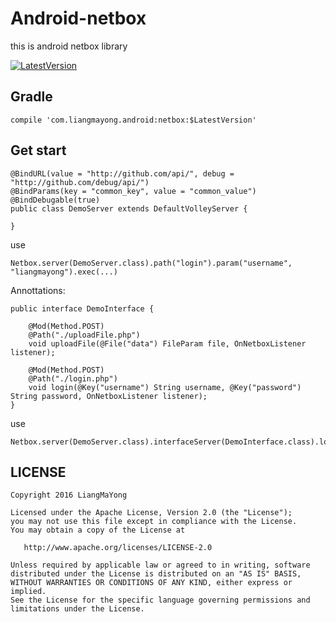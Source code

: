 ﻿# Android-netbox
this is android netbox library

[![LatestVersion](https://img.shields.io/badge/LatestVersion-1.0.0-brightgreen.svg?style=plastic) ](https://github.com/LiangMaYong/android-netbox/releases/)
## Gradle
```
compile 'com.liangmayong.android:netbox:$LatestVersion'
```
## Get start
```
@BindURL(value = "http://github.com/api/", debug = "http://github.com/debug/api/")
@BindParams(key = "common_key", value = "common_value")
@BindDebugable(true)
public class DemoServer extends DefaultVolleyServer {

}
```
use
```
Netbox.server(DemoServer.class).path("login").param("username", "liangmayong").exec(...)
```
Annottations:
```
public interface DemoInterface {

    @Mod(Method.POST)
    @Path("./uploadFile.php")
    void uploadFile(@File("data") FileParam file, OnNetboxListener listener);

    @Mod(Method.POST)
    @Path("./login.php")
    void login(@Key("username") String username, @Key("password") String password, OnNetboxListener listener);
}
```
use
```
Netbox.server(DemoServer.class).interfaceServer(DemoInterface.class).login("liangmayong","***",...);
```
## LICENSE
```
Copyright 2016 LiangMaYong

Licensed under the Apache License, Version 2.0 (the "License");
you may not use this file except in compliance with the License.
You may obtain a copy of the License at

   http://www.apache.org/licenses/LICENSE-2.0

Unless required by applicable law or agreed to in writing, software
distributed under the License is distributed on an "AS IS" BASIS,
WITHOUT WARRANTIES OR CONDITIONS OF ANY KIND, either express or implied.
See the License for the specific language governing permissions and
limitations under the License.
```
